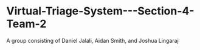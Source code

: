 # Virtual-Triage-System---Section-4-Team-2
A group consisting of Daniel Jalali, Aidan Smith, and Joshua Lingaraj
